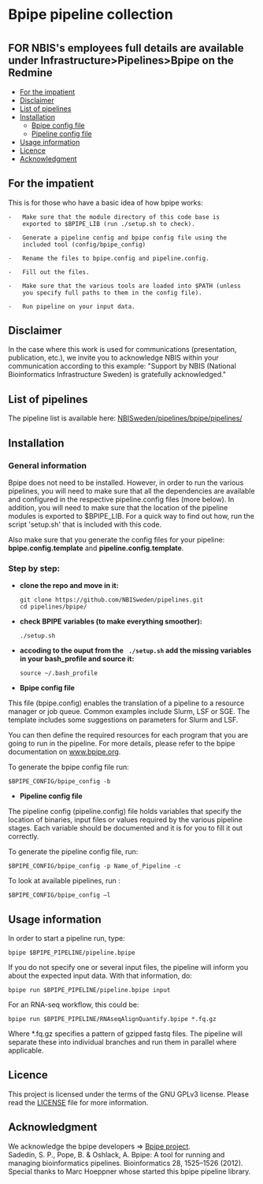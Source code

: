 #		Bpipe pipeline collection
#		########################


 FOR NBIS's employees full details are available under Infrastructure>Pipelines>Bpipe on the Redmine
-----------------------------------------------------------------------------------------------------


* [For the impatient](#for-the-impatient)
* [Disclaimer](#disclaimer)
* [List of pipelines](#list-of-pipelines)
* [Installation](#installation)
   * [Bpipe config file](#bpipe-config-file)
   * [Pipeline config file](#pipeline-config-file)
* [Usage information](#usage-information)
* [Licence](#licence)
* [Acknowledgment](#acknowledgment)

## For the impatient

This is for those who have a basic idea of how bpipe works:

    -   Make sure that the module directory of this code base is
        exported to $BPIPE_LIB (run ./setup.sh to check).

    -   Generate a pipeline config and bpipe config file using the 
    	included tool (config/bpipe_config)

    -   Rename the files to bpipe.config and pipeline.config.

    -   Fill out the files.

    -   Make sure that the various tools are loaded into $PATH (unless
        you specify full paths to them in the config file).

    -   Run pipeline on your input data.

## Disclaimer

In the case where this work is used for communications (presentation, publication, etc.), we invite you to acknowledge NBIS within your communication according to this example: "Support by NBIS (National Bioinformatics Infrastructure Sweden) is gratefully acknowledged."

## List of pipelines

The pipeline list is available here: [NBISweden/pipelines/bpipe/pipelines/](pipelines)

## Installation

### General information
Bpipe does not need to be installed.  However, in order to run the
various pipelines, you will need to make sure that all the dependencies
are available and configured in the respective pipeline.config files
(more below).  In addition, you will need to make sure that the location
of the pipeline modules is exported to $BPIPE_LIB.  For a quick way to
find out how, run the script 'setup.sh' that is included with this code.

Also make sure that you generate the config files for your pipeline: __bpipe.config.template__ and __pipeline.config.template__.

### Step by step:
 * **clone the repo and move in it:**
 
       git clone https://github.com/NBISweden/pipelines.git
       cd pipelines/bpipe/
       
 * **check BPIPE variables (to make everything smoother):**
 
       ./setup.sh
       
 * **accoding to the ouput from the ` ./setup.sh` add the missing variables in your bash_profile and source it:**
 
       source ~/.bash_profile
 
 * **Bpipe config file**

This file (bpipe.config) enables the translation of a pipeline to a resource manager or job queue. 
Common examples include Slurm, LSF or SGE.  The template includes some suggestions on parameters for Slurm and LSF.

You can then define the required resources for each program that you are
going to run in the pipeline.  For more details, please refer to the
bpipe documentation on www.bpipe.org.

To generate the bpipe config file run:  

    $BPIPE_CONFIG/bpipe_config -b

 * **Pipeline config file**

The pipeline config (pipeline.config) file holds variables that specify the location of
binaries, input files or values required by the various pipeline stages.
Each variable should be documented and it is for you to fill it out
correctly.

To generate the pipeline config file, run:

    $BPIPE_CONFIG/bpipe_config -p Name_of_Pipeline -c

To look at available pipelines, run :

    $BPIPE_CONFIG/bpipe_config –l


## Usage information

In order to start a pipeline run, type:

    bpipe $BPIPE_PIPELINE/pipeline.bpipe

If you do not specify one or several input files, the pipeline will
inform you about the expected input data.  With that information, do:

    bpipe run $BPIPE_PIPELINE/pipeline.bpipe input

For an RNA-seq workflow, this could be:

    bpipe run $BPIPE_PIPELINE/RNAseqAlignQuantify.bpipe *.fq.gz

Where *.fq.gz specifies a pattern of gzipped fastq files.  The pipeline
will separate these into individual branches and run them in parallel
where applicable.

## Licence
This project is licensed under the terms of the GNU GPLv3 license. Please read the [LICENSE](LICENSE) file for more information.

## Acknowledgment
We acknowledge the bpipe developers => [Bpipe project](https://github.com/ssadedin/bpipe).</br>
Sadedin, S. P., Pope, B. & Oshlack, A. Bpipe: A tool for running and managing bioinformatics pipelines. Bioinformatics 28, 1525–1526 (2012).</br>
Special thanks to Marc Hoeppner whose started this bpipe pipeline library.
